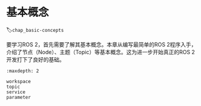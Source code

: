 # 基本概念
:label:`chap_basic-concepts`

要学习ROS 2，首先需要了解其基本概念。本章从编写最简单的ROS 2程序入手，介绍了节点（Node）、主题（Topic）等基本概念。这为进一步开始真正的ROS 2开发打下了良好的基础。

```toc
:maxdepth: 2

workspace
topic
service
parameter
```
